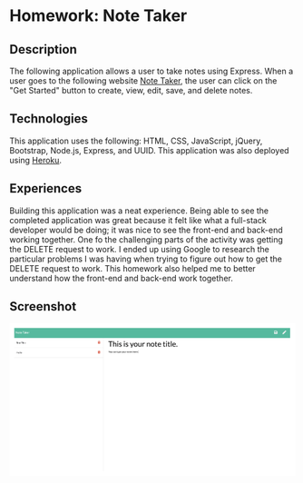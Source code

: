 # Homework: Note Taker

## Description
The following application allows a user to take notes using Express.  When a user
goes to the following website [Note Taker](https://immense-dusk-60188.herokuapp.com/), the user can click on the "Get Started" button to create, view, edit, save, and delete notes.


## Technologies
This application uses the following: HTML, CSS, JavaScript, jQuery, Bootstrap, Node.js, Express, and UUID.  This application was also deployed using [Heroku](https://www.heroku.com/home).


## Experiences
Building this application was a neat experience.  Being able to see the completed application was great because it felt like what a full-stack developer would be doing; it was nice to see the front-end and back-end working together.  One fo the challenging parts of the activity was getting the DELETE request to work.  I ended up using Google to research the particular problems I was having when trying to figure out how to get the DELETE request to work.  This homework also helped me to better understand how the front-end and back-end work together.


## Screenshot

![note taker screenshot](./public/assets/images/noteTaker.png)
